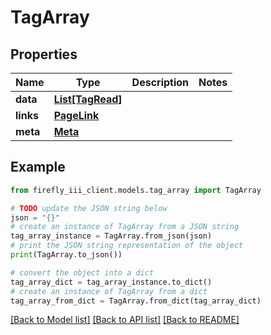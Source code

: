 # TagArray


## Properties

Name | Type | Description | Notes
------------ | ------------- | ------------- | -------------
**data** | [**List[TagRead]**](TagRead.md) |  | 
**links** | [**PageLink**](PageLink.md) |  | 
**meta** | [**Meta**](Meta.md) |  | 

## Example

```python
from firefly_iii_client.models.tag_array import TagArray

# TODO update the JSON string below
json = "{}"
# create an instance of TagArray from a JSON string
tag_array_instance = TagArray.from_json(json)
# print the JSON string representation of the object
print(TagArray.to_json())

# convert the object into a dict
tag_array_dict = tag_array_instance.to_dict()
# create an instance of TagArray from a dict
tag_array_from_dict = TagArray.from_dict(tag_array_dict)
```
[[Back to Model list]](../README.md#documentation-for-models) [[Back to API list]](../README.md#documentation-for-api-endpoints) [[Back to README]](../README.md)


